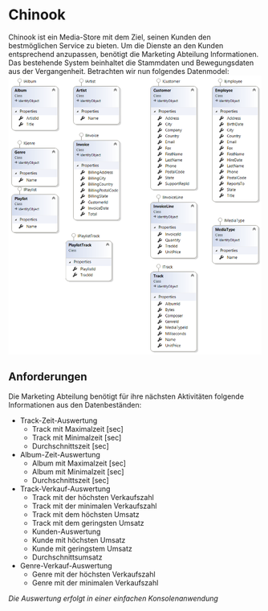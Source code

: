 # Chinook
Chinook ist ein Media-Store mit dem Ziel, seinen Kunden den bestmöglichen Service zu bieten. Um die Dienste an den Kunden entsprechend anzupassen, benötigt die Marketing Abteilung Informationen. Das bestehende System 
beinhaltet die Stammdaten und Bewegungsdaten aus der Vergangenheit. 
Betrachten wir nun folgendes Datenmodel:
![Models](Models.png)

## Anforderungen
Die Marketing Abteilung benötigt für ihre nächsten Aktivitäten folgende Informationen aus den Datenbeständen:
* Track-Zeit-Auswertung
  * Track mit Maximalzeit [sec]
  * Track mit Minimalzeit [sec]
  * Durchschnittszeit [sec]
* Album-Zeit-Auswertung
  * Album mit Maximalzeit [sec]
  * Album mit Minimalzeit [sec]
  * Durchschnittszeit [sec]
* Track-Verkauf-Auswertung
  * Track mit der höchsten Verkaufszahl
  * Track mit der minimalen Verkaufszahl
  * Track mit dem höchsten Umsatz
  * Track mit dem geringsten Umsatz
  * Kunden-Auswertung
  * Kunde mit höchsten Umsatz
  * Kunde mit geringstem Umsatz
  * Durchschnittsumsatz
* Genre-Verkauf-Auswertung
  * Genre mit der höchsten Verkaufszahl
  * Genre mit der minimalen Verkaufszahl

_Die Auswertung erfolgt in einer einfachen Konsolenanwendung_
